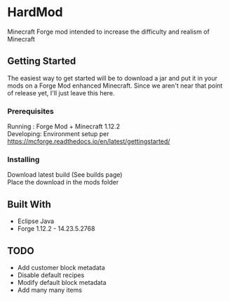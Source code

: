 # HardMod
Minecraft Forge mod intended to increase the difficulty and realism of Minecraft  


## Getting Started

The easiest way to get started will be to download a jar and put it in your mods on a Forge
Mod enhanced Minecraft. Since we aren't near that point of release yet, I'll just leave this here.

### Prerequisites

Running : Forge Mod + Minecraft 1.12.2  
Developing: Environment setup per https://mcforge.readthedocs.io/en/latest/gettingstarted/  

### Installing

Download latest build (See builds page)  
Place the download in the mods folder  

## Built With

* Eclipse Java
* Forge 1.12.2 - 14.23.5.2768

## TODO
* Add customer block metadata
* Disable default recipes
* Modify default block metadata
* Add many many items
